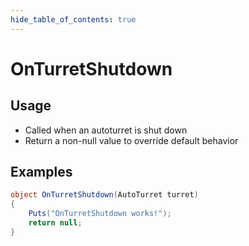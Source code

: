 ```yaml
---
hide_table_of_contents: true
---
```


# OnTurretShutdown

## Usage

* Called when an autoturret is shut down
* Return a non-null value to override default behavior

## Examples

```csharp title=""
object OnTurretShutdown(AutoTurret turret)
{
    Puts("OnTurretShutdown works!");
    return null;
}
```
